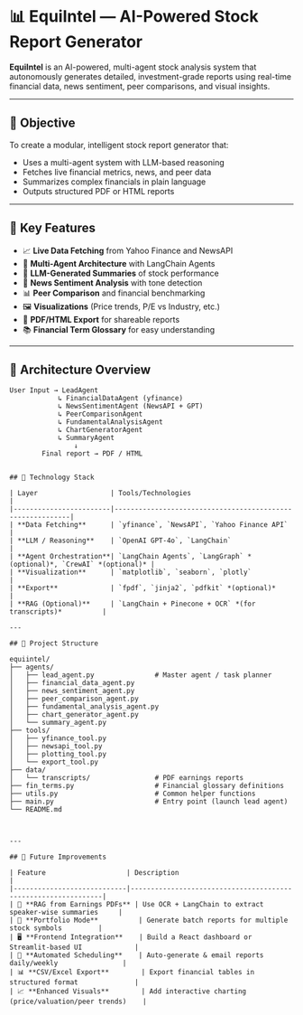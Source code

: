 # 📊 EquiIntel — AI-Powered Stock Report Generator

**EquiIntel** is an AI-powered, multi-agent stock analysis system that autonomously generates detailed, investment-grade reports using real-time financial data, news sentiment, peer comparisons, and visual insights.

---

## 🎯 Objective

To create a modular, intelligent stock report generator that:
- Uses a multi-agent system with LLM-based reasoning
- Fetches live financial metrics, news, and peer data
- Summarizes complex financials in plain language
- Outputs structured PDF or HTML reports

---

## 🧠 Key Features

- 📈 **Live Data Fetching** from Yahoo Finance and NewsAPI
- 🤖 **Multi-Agent Architecture** with LangChain Agents
- 🧾 **LLM-Generated Summaries** of stock performance
- 📰 **News Sentiment Analysis** with tone detection
- 📊 **Peer Comparison** and financial benchmarking
- 🖼️ **Visualizations** (Price trends, P/E vs Industry, etc.)
- 📄 **PDF/HTML Export** for shareable reports
- 📚 **Financial Term Glossary** for easy understanding

---

## 🧩 Architecture Overview

```text
User Input → LeadAgent
            ↳ FinancialDataAgent (yfinance)
            ↳ NewsSentimentAgent (NewsAPI + GPT)
            ↳ PeerComparisonAgent
            ↳ FundamentalAnalysisAgent
            ↳ ChartGeneratorAgent
            ↳ SummaryAgent
                ↓
        Final report → PDF / HTML


## 🔧 Technology Stack

| Layer                  | Tools/Technologies                                        |
|------------------------|-----------------------------------------------------------|
| **Data Fetching**      | `yfinance`, `NewsAPI`, `Yahoo Finance API`                |
| **LLM / Reasoning**    | `OpenAI GPT-4o`, `LangChain`                              |
| **Agent Orchestration**| `LangChain Agents`, `LangGraph` *(optional)*, `CrewAI` *(optional)* |
| **Visualization**      | `matplotlib`, `seaborn`, `plotly`                         |
| **Export**             | `fpdf`, `jinja2`, `pdfkit` *(optional)*                   |
| **RAG (Optional)**     | `LangChain + Pinecone + OCR` *(for transcripts)*          |

---

## 📁 Project Structure

equiintel/
├── agents/
│   ├── lead_agent.py               # Master agent / task planner
│   ├── financial_data_agent.py
│   ├── news_sentiment_agent.py
│   ├── peer_comparison_agent.py
│   ├── fundamental_analysis_agent.py
│   ├── chart_generator_agent.py
│   └── summary_agent.py
├── tools/
│   ├── yfinance_tool.py
│   ├── newsapi_tool.py
│   ├── plotting_tool.py
│   └── export_tool.py
├── data/
│   └── transcripts/                # PDF earnings reports
├── fin_terms.py                    # Financial glossary definitions
├── utils.py                        # Common helper functions
├── main.py                         # Entry point (launch lead agent)
└── README.md



---

## 🧠 Future Improvements

| Feature                    | Description                                                   |
|----------------------------|---------------------------------------------------------------|
| 🧾 **RAG from Earnings PDFs** | Use OCR + LangChain to extract speaker-wise summaries     |
| 📂 **Portfolio Mode**          | Generate batch reports for multiple stock symbols         |
| 🖥️ **Frontend Integration**    | Build a React dashboard or Streamlit-based UI             |
| 📅 **Automated Scheduling**    | Auto-generate & email reports daily/weekly                |
| 📊 **CSV/Excel Export**        | Export financial tables in structured format              |
| 📈 **Enhanced Visuals**        | Add interactive charting (price/valuation/peer trends)    |

